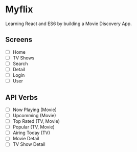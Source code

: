 # Myflix

Learning React and ES6 by building a Movie Discovery App.

## Screens

- [ ] Home
- [ ] TV Shows
- [ ] Search
- [ ] Detail
- [ ] Login
- [ ] User

## API Verbs

- [ ] Now Playing (Movie)
- [ ] Upcomming (Movie)
- [ ] Top Rated (TV, Movie)
- [ ] Popular (TV, Movie)
- [ ] Airing Today (TV)
- [ ] Movie Detail
- [ ] TV Show Detail
